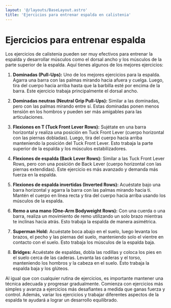 ```yaml
---
layout: '@/layouts/BaseLayout.astro'
title: 'Ejercicios para entrenar espalda en calistenia'
---
```


# Ejercicios para entrenar espalda

Los ejercicios de calistenia pueden ser muy efectivos para entrenar la espalda y desarrollar músculos como el dorsal ancho y los músculos de la parte superior de la espalda. Aquí tienes algunos de los mejores ejercicios:

1. **Dominadas (Pull-Ups):** Uno de los mejores ejercicios para la espalda. Agarra una barra con las palmas mirando hacia afuera y cuelga. Luego, tira del cuerpo hacia arriba hasta que la barbilla esté por encima de la barra. Este ejercicio trabaja principalmente el dorsal ancho.

2. **Dominadas neutras (Neutral Grip Pull-Ups):** Similar a las dominadas, pero con las palmas mirando entre sí. Estas dominadas ponen menos tensión en los hombros y pueden ser más amigables para las articulaciones.

3. **Flexiones en T (Tuck Front Lever Rows):** Sujétate en una barra horizontal y realiza una posición en Tuck Front Lever (cuerpo horizontal con las piernas dobladas). Luego, tira del cuerpo hacia arriba manteniendo la posición del Tuck Front Lever. Esto trabaja la parte superior de la espalda y los músculos estabilizadores.

4. **Flexiones de espalda (Back Lever Rows):** Similar a las Tuck Front Lever Rows, pero con una posición de Back Lever (cuerpo horizontal con las piernas extendidas). Este ejercicio es más avanzado y demanda más fuerza en la espalda.

5. **Flexiones de espalda invertidas (Inverted Rows):** Acuéstate bajo una barra horizontal y agarra la barra con las palmas mirando hacia ti. Mantén el cuerpo en línea recta y tira del cuerpo hacia arriba usando los músculos de la espalda.

6. **Remo a una mano (One-Arm Bodyweight Rows):** Con una cuerda o una barra, realiza un movimiento de remo utilizando un solo brazo mientras te inclinas hacia atrás. Esto trabaja la espalda de manera asimétrica.

7. **Superman Hold:** Acuéstate boca abajo en el suelo, luego levanta los brazos, el pecho y las piernas del suelo, manteniendo solo el vientre en contacto con el suelo. Esto trabaja los músculos de la espalda baja.

8. **Bridges:** Acuéstate de espaldas, dobla las rodillas y coloca los pies en el suelo cerca de las caderas. Levanta las caderas y el torso, manteniendo los hombros y la cabeza en el suelo. Esto trabaja la espalda baja y los glúteos.

Al igual que con cualquier rutina de ejercicios, es importante mantener una técnica adecuada y progresar gradualmente. Comienza con ejercicios más simples y avanza a ejercicios más desafiantes a medida que ganas fuerza y control. Además, variar los ejercicios y trabajar diferentes aspectos de la espalda te ayudará a lograr un desarrollo equilibrado.
